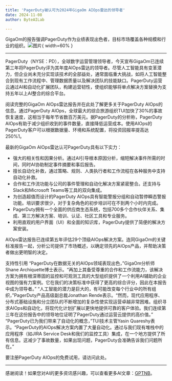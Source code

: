 ```yaml
---
title: 'PagerDuty被认可为2024年GigaOm AIOps雷达的领导者'
date: 2024-11-08
author: ByteAILab

---
```


GigaOm的报告强调PagerDuty作为业绩表现出色者，目标市场覆盖各种规模和行业的组织。![图片](https://ai-techpark.com/wp-content/uploads/2024/11/PagerDuty-R-960x540.jpg){ width=60% }

---
PagerDuty（NYSE：PD），全球数字运营管理领导者，今天宣布GigaOm已连续第三年将PagerDuty评为其年度AIOps雷达的领导者。尽管人工智能具有变革潜力，但企业尚未充分实现该技术的全部益处，通常面临重大挑战，如将人工智能整合到现有工作流程中、管理数据质量以及解决团队的技能缺口。PagerDuty运营云通过AI和自动化扩展团队，构建运营韧性，使组织能够将单点解决方案替换为支持五年以上AI整合的综合平台。

阅读完整的GigaOm AIOps雷达报告并在此处了解更多关于PagerDuty AIOps的信息。通过PagerDuty AIOps，全球最大的综合旅游组织TUI加快了30%的事故恢复速度，这相当于每年节省数百万美元。据PagerDuty的分析称，PagerDuty AIOps有助于减少组织收到的事件数量，直接降低运营成本。使用AIOps的PagerDuty客户可以根据数据量、环境和系统配置，将投资回报率提高达250%1。

最新的GigaOm AIOps雷达认可PagerDuty具有以下实力：
- 强大的相关性和因果分析。通过AI引导根本原因分析，缩短解决事件所需的时间，同时AI协助制定事件摘要和事后报告。
- 擅长自动化补救，通过策略、规则、人类执行者和工作流程在各种服务中支持自动化补救。
- 合作和工作流功能与公司的事件管理和自动化解决方案紧密整合。还支持与Slack和Microsoft Teams等工具的双向集成。
- 为创造超值而设计的PagerDuty AIOps具有智能警报分组和自动暂停瞬态警报功能。培训要求很少，对于复杂角色的初步培训可在不到两个小时内完成。
- PagerDuty拥有一个全面的供应商生态系统，包括700多个合作伙伴关系、集成、第三方解决方案、培训、认证、社区工具和专业服务。
- 利用直观的用户界面（UI）和全面的知识库，PagerDuty提供了简便的解决方案安装。

AIOps雷达报告已连续第五年评估29个顶级AIOps解决方案。连同GigaOm的关键标准报告一起，分析公司提供了市场概述，以确定领先的AIOps产品，并帮助决策者做出更明智的决定。

支持性引用
“PagerDuty在数据无关的AIOps领域表现出色，”GigaOm分析师Shane Archiquette博士表示。“再加上其备受尊重的合作和工作流能力，该解决方案为拥有根深蒂固的监控和可观测工具的大型组织提供了一个利用AI辅助的企业视图的强有力案例。它在我们的决策标准中获得了更高的综合评分，因此在本报告中成为领导者。”
“人工智能的潜力是巨大的，有可能改变每个行业中的所有组织，”PagerDuty产品高级副总裁Jonathan Rende表示。“然而，现代应用程序、分布式基础设施和分立团队的不断增加的复杂性使实现运营卓越非常困难。组织寻求AIOps和自动化，将现代化计划扩展以更快地提供可靠的客户体验。我们连续第三年在这份报告中的领导地位证明了PagerDuty通过运营云提供的高价值。”
“PagerDuty已为我们带来了自动化的概念，”TUI技术主管Yasin Quareshy表示。“PagerDuty的AIOps解决方案内置了大量自动化。通过与我们现有堆栈中的应用程序（如JIRA Service Desk和我们的监控工具）集成，在一个地方提供了所有信息。这减少了事故数量，如果出现问题，PagerDuty会准确告诉我们问题所在。”

要注册PagerDuty AIOps的免费试用，请访问此处。

---
感谢阅读！如果您对AI的更多资讯感兴趣，可以查看更多AI文章：[GPTNB](https://gptnb.com)。